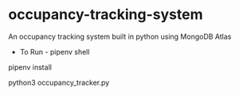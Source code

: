 # occupancy-tracking-system
An occupancy tracking system built in python using MongoDB Atlas


- To Run -
pipenv shell

pipenv install

python3 occupancy_tracker.py
